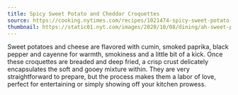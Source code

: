 ```yaml
---
title: Spicy Sweet Potato and Cheddar Croquettes
source: https://cooking.nytimes.com/recipes/1021474-spicy-sweet-potato-and-cheddar-croquettes
thumbnail: https://static01.nyt.com/images/2020/10/08/dining/ah-sweet-potato-croquettes/ah-sweet-potato-croquettes-jumbo.jpg?auto=webp
---
```


Sweet potatoes and cheese are flavored with cumin, smoked paprika, black pepper and cayenne for warmth, smokiness and a little bit of a kick. Once these croquettes are breaded and deep fried, a crisp crust delicately encapsulates the soft and gooey mixture within. They are very straightforward to prepare, but the process makes them a labor of love, perfect for entertaining or simply showing off your kitchen prowess.
